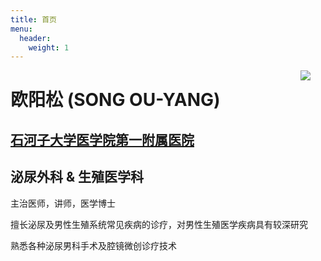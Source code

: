 ```yaml
---
title: 首页
menu:
  header:
    weight: 1
---
```


[<img src="https://simpleicons.org/icons/r.svg" style="max-width:15%;min-width:40px;float:right;">](https://swcyo.rbind.io/)

# 欧阳松 (SONG OU-YANG)

## [石河子大学医学院第一附属医院](https://www.sdyfy.com.cn/)

## 泌尿外科 & 生殖医学科

主治医师，讲师，医学博士

擅长泌尿及男性生殖系统常见疾病的诊疗，对男性生殖医学疾病具有较深研究

熟悉各种泌尿男科手术及腔镜微创诊疗技术
